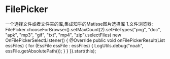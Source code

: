 # FilePicker
一个选择文件或者文件夹的库,集成知乎的Matisse图片选择库
1.文件浏览器:
              FilePicker.chooseForBrowser().setMaxCount(2).setFileTypes("png", "doc", "apk",
                        "mp3", "gif", "txt", "mp4", "zip").selectFiles(
                        new OnFilePickerSelectListener() {
                            @Override
                            public void onFilePickerResult(List<EssFile> essFiles) {
                                for (EssFile essFile : essFiles) {
                                    LogUtils.debug("noah", essFile.getAbsolutePath());
                                }
                            }
                        }).start(this);
